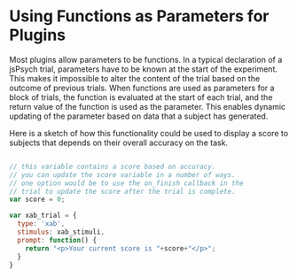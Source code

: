 # Using Functions as Parameters for Plugins

Most plugins allow parameters to be functions. In a typical declaration of a jsPsych trial, parameters have to be known at the start of the experiment. This makes it impossible to alter the content of the trial based on the outcome of previous trials. When functions are used as parameters for a block of trials, the function is evaluated at the start of each trial, and the return value of the function is used as the parameter. This enables dynamic updating of the parameter based on data that a subject has generated.

Here is a sketch of how this functionality could be used to display a score to subjects that depends on their overall accuracy on the task.

```javascript

// this variable contains a score based on accuracy.
// you can update the score variable in a number of ways.
// one option would be to use the on_finish callback in the
// trial to update the score after the trial is complete.
var score = 0;

var xab_trial = {
  type: 'xab',
  stimulus: xab_stimuli,
  prompt: function() {
    return "<p>Your current score is "+score+"</p>";
  }
}
```

